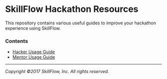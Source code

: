 # SkillFlow Hackathon Resources

This repository contains various useful guides to improve your hackathon experience using SkillFlow.

### Contents
- [Hacker Usage Guide](guides/hacker-setup.md)
- [Mentor Usage Guide](guides/mentor-setup.md)



-------
*Copyright &copy;2017 SkillFlow, Inc. All rights reserved.*
